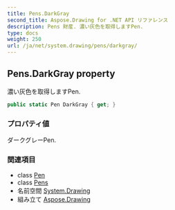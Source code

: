 ```yaml
---
title: Pens.DarkGray
second_title: Aspose.Drawing for .NET API リファレンス
description: Pens 財産. 濃い灰色を取得しますPen.
type: docs
weight: 250
url: /ja/net/system.drawing/pens/darkgray/
---
```

## Pens.DarkGray property

濃い灰色を取得しますPen.

```csharp
public static Pen DarkGray { get; }
```

### プロパティ値

ダークグレーPen.

### 関連項目

* class [Pen](../../pen/)
* class [Pens](../)
* 名前空間 [System.Drawing](../../pens/)
* 組み立て [Aspose.Drawing](../../../)



